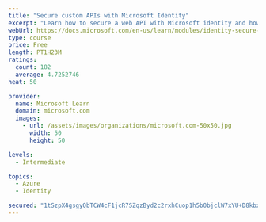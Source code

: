 ```yaml
---
title: "Secure custom APIs with Microsoft Identity"
excerpt: "Learn how to secure a web API with Microsoft identity and how to call it from another application."
webUrl: https://docs.microsoft.com/en-us/learn/modules/identity-secure-custom-api/
type: course
price: Free
length: PT1H23M
ratings:
  count: 182
  average: 4.7252746
heat: 50

provider:
  name: Microsoft Learn
  domain: microsoft.com
  images:
    - url: /assets/images/organizations/microsoft.com-50x50.jpg
      width: 50
      height: 50

levels:
  - Intermediate

topics:
  - Azure
  - Identity

secured: "1tSzpX4gsgyQbTCW4cF1jcR7SZqzByd2c2rxhCuop1h5b0bjclW7xYU+D8kbzYC/dTU772Qc4U5Py5TjOmN+DvlpMgc079kTmMXHY+UnZR+av1yj8dBeDZqcsP3QoF0uUA/yjtjcc9br1WjcvgRUHjE3DrqJ+PSl0U/i1fRanZZEymXYV/+o41ThcWLhw3Fwj+heTRwfFc3sHmo7xzSonYhKuejlBqDFE13CY9u9kwVcrZAkGJrnQOKuJqDe09t+8ubdQ+PEQKiouMR5GB0BOw4Lado8cb8IfOebG8k6xZm+sWxHea4OOytWb2K0knhnJBQLzpnqLN5PSe5zsjYfhx75NIQcs3GgMnPlrMbPT8/r/wZ8gDcBnTwDflm9PkJ4CIcpzR2thf2S15M/W/I7HJoR5KROXOvFOwJ7DaCr6CM=;I0e+ePiholJwgNnSYmw21Q=="
---
```



